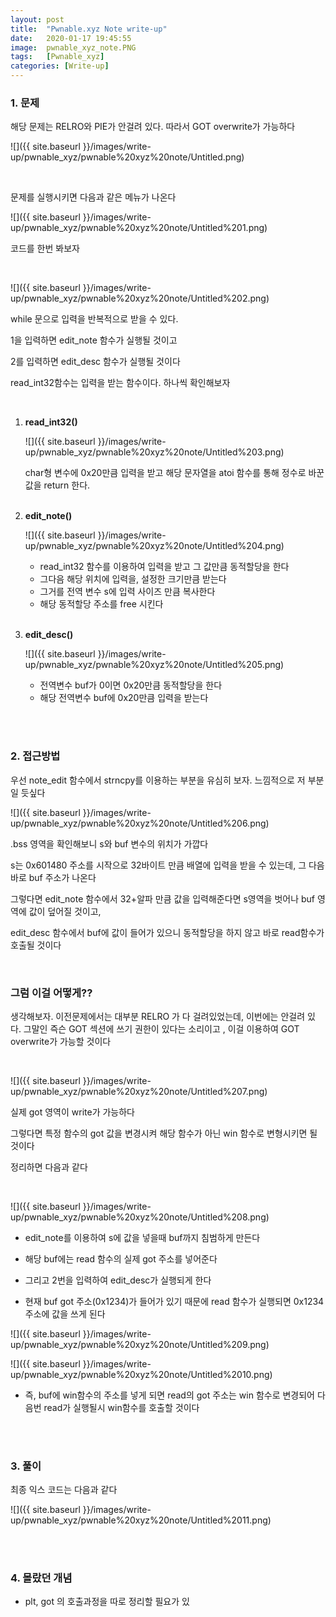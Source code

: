 ```yaml
---
layout: post
title:  "Pwnable.xyz Note write-up"
date:   2020-01-17 19:45:55
image:  pwnable_xyz_note.PNG
tags:   [Pwnable_xyz]
categories: [Write-up]
---
```


### 1.  문제

해당 문제는 RELRO와 PIE가 안걸려 있다. 따라서 GOT overwrite가 가능하다

![]({{ site.baseurl }}/images/write-up/pwnable_xyz/pwnable%20xyz%20note/Untitled.png)

<br>

문제를 실행시키면 다음과 같은 메뉴가 나온다

![]({{ site.baseurl }}/images/write-up/pwnable_xyz/pwnable%20xyz%20note/Untitled%201.png)

코드를 한번 봐보자

<br>

![]({{ site.baseurl }}/images/write-up/pwnable_xyz/pwnable%20xyz%20note/Untitled%202.png)

while 문으로 입력을 반복적으로 받을 수 있다. 

1을 입력하면 edit_note 함수가 실행될 것이고

2를 입력하면 edit_desc 함수가 실행될 것이다

read_int32함수는 입력을 받는 함수이다. 하나씩 확인해보자

<br>

1. **read_int32()**

    ![]({{ site.baseurl }}/images/write-up/pwnable_xyz/pwnable%20xyz%20note/Untitled%203.png)

    char형 변수에 0x20만큼 입력을 받고 해당 문자열을 atoi 함수를 통해 정수로 바꾼 값을 return 한다.<br><br>

2. **edit_note()**

    ![]({{ site.baseurl }}/images/write-up/pwnable_xyz/pwnable%20xyz%20note/Untitled%204.png)

    - read_int32 함수를 이용하여 입력을 받고 그 값만큼 동적할당을 한다
    - 그다음 해당 위치에 입력을, 설정한 크기만큼 받는다
    - 그거를 전역 변수 s에 입력 사이즈 만큼 복사한다
    - 해당 동적할당 주소를 free 시킨다
<br><br>
3. **edit_desc()**

    ![]({{ site.baseurl }}/images/write-up/pwnable_xyz/pwnable%20xyz%20note/Untitled%205.png)

    - 전역변수 buf가 0이면 0x20만큼 동적할당을 한다
    - 해당 전역변수 buf에 0x20만큼 입력을 받는다

<br><br>

### 2. 접근방법

우선 note_edit 함수에서 strncpy를 이용하는 부분을 유심히 보자. 느낌적으로 저 부분일 듯싶다

![]({{ site.baseurl }}/images/write-up/pwnable_xyz/pwnable%20xyz%20note/Untitled%206.png)

.bss 영역을 확인해보니 s와 buf 변수의 위치가 가깝다

s는 0x601480 주소를 시작으로 32바이트 만큼 배열에 입력을 받을 수 있는데, 그 다음 바로 buf 주소가 나온다

그렇다면 edit_note 함수에서 32+알파 만큼 값을 입력해준다면 s영역을 벗어나 buf 영역에 값이 덮어질 것이고,

edit_desc 함수에서 buf에 값이 들어가 있으니 동적할당을 하지 않고 바로 read함수가 호출될 것이다

<br>

### 그럼 이걸 어떻게??

생각해보자. 이전문제에서는 대부분 RELRO 가 다 걸려있었는데, 이번에는 안걸려 있다. 그말인 즉슨 GOT 섹션에 쓰기 권한이 있다는 소리이고 , 이걸 이용하여 GOT overwrite가 가능할 것이다

<br>

![]({{ site.baseurl }}/images/write-up/pwnable_xyz/pwnable%20xyz%20note/Untitled%207.png)

실제 got 영역이 write가 가능하다

그렇다면 특정 함수의 got 값을 변경시켜 해당 함수가 아닌 win 함수로 변형시키면 될 것이다

정리하면 다음과 같다

<br>

![]({{ site.baseurl }}/images/write-up/pwnable_xyz/pwnable%20xyz%20note/Untitled%208.png)

- edit_note를 이용하여 s에 값을 넣을때 buf까지 침범하게 만든다
- 해당 buf에는 read 함수의 실제 got 주소를 넣어준다
- 그리고 2번을 입력하여 edit_desc가 실행되게 한다

- 현재 buf got 주소(0x1234)가 들어가 있기 때문에 read 함수가 실행되면 0x1234 주소에 값을 쓰게 된다

![]({{ site.baseurl }}/images/write-up/pwnable_xyz/pwnable%20xyz%20note/Untitled%209.png)

![]({{ site.baseurl }}/images/write-up/pwnable_xyz/pwnable%20xyz%20note/Untitled%2010.png)

- 즉, buf에 win함수의 주소를 넣게 되면 read의 got 주소는 win 함수로 변경되어 다음번 read가 실행될시 win함수를 호출할 것이다

<br><br>

### 3. 풀이

최종 익스 코드는 다음과 같다

![]({{ site.baseurl }}/images/write-up/pwnable_xyz/pwnable%20xyz%20note/Untitled%2011.png)

<br><br>

### 4. 몰랐던 개념

- plt, got 의 호출과정을 따로 정리할 필요가 있